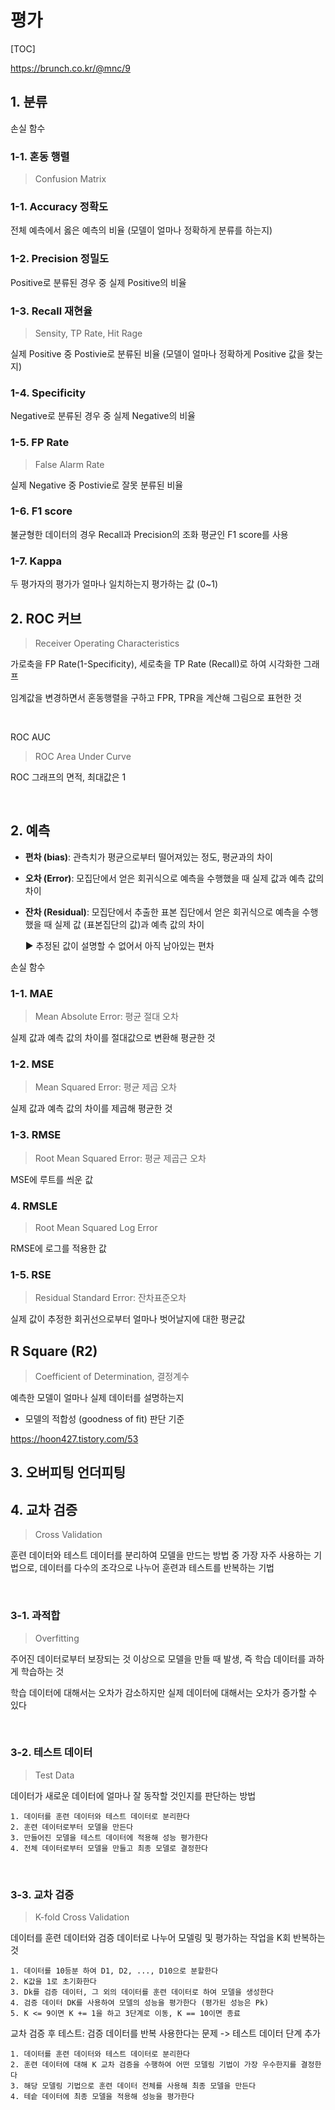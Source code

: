 # 평가

[TOC]

https://brunch.co.kr/@mnc/9

## 1. 분류

손실 함수



### 1-1. 혼동 행렬

> Confusion Matrix

### 1-1. Accuracy 정확도

전체 예측에서 옳은 예측의 비율 (모델이 얼마나 정확하게 분류를 하는지)

### 1-2. Precision 정밀도 

Positive로 분류된 경우 중 실제 Positive의 비율

### 1-3. Recall 재현율

> Sensity, TP Rate, Hit Rage

실제 Positive 중 Postivie로 분류된 비율 (모델이 얼마나 정확하게 Positive 값을 찾는지)

### 1-4. Specificity

Negative로 분류된 경우 중 실제 Negative의 비율

### 1-5. FP Rate

> False Alarm Rate

실제 Negative 중 Postivie로 잘못 분류된 비율

### 1-6. F1 score

불균형한 데이터의 경우 Recall과 Precision의 조화 평균인 F1 score를 사용 



### 1-7. Kappa

두 평가자의 평가가 얼마나 일치하는지 평가하는 값 (0~1)



## 2. ROC 커브

> Receiver Operating Characteristics

가로축을 FP Rate(1-Specificity), 세로축을 TP Rate (Recall)로 하여 시각화한 그래프

임계값을 변경하면서 혼동행렬을 구하고 FPR, TPR을 계산해 그림으로 표현한 것

<br>

ROC AUC

> ROC Area Under Curve

ROC 그래프의 면적, 최대값은 1

<br>

## 2. 예측

- **편차 (bias)**: 관측치가 평균으로부터 떨어져있는 정도, 평균과의 차이

- **오차 (Error)**: 모집단에서 얻은 회귀식으로 예측을 수행했을 때 실제 값과 예측 값의 차이

- **잔차 (Residual)**: 모집단에서 추출한 표본 집단에서 얻은 회귀식으로 예측을 수행했을 때 실제 값 (표본집단의 값)과 예측 값의 차이

  ▶ 추정된 값이 설명할 수 없어서 아직 남아있는 편차

손실 함수

### 1-1. MAE

> Mean Absolute Error: 평균 절대 오차

실제 값과 예측 값의 차이를 절대값으로 변환해 평균한 것

### 1-2. MSE

> Mean Squared Error: 평균 제곱 오차

실제 값과 예측 값의 차이를 제곱해 평균한 것

### 1-3. RMSE

> Root Mean Squared Error: 평균 제곱근 오차

MSE에 루트를 씌운 값

### 4. RMSLE

> Root Mean Squared Log Error

RMSE에 로그를 적용한 값

### 1-5. RSE

> Residual Standard Error: 잔차표준오차 

 실제 값이 추정한 회귀선으로부터 얼마나 벗어날지에 대한 평균값

## R Square (R2)

> Coefficient of Determination, 결정계수

예측한 모델이 얼마나 실제 데이터를 설명하는지

- 모델의 적합성 (goodness of fit) 판단 기준

https://hoon427.tistory.com/53



## 3. 오버피팅 언더피팅



## 4. 교차 검증

> Cross Validation

훈련 데이터와 테스트 데이터를 분리하여 모델을 만드는 방법 중 가장 자주 사용하는 기법으로, 데이터를 다수의 조각으로 나누어 훈련과 테스트를 반복하는 기법

<br>

### 3-1. 과적합

> Overfitting

주어진 데이터로부터 보장되는 것 이상으로 모델을 만들 때 발생, 즉 학습 데이터를 과하게 학습하는 것

학습 데이터에 대해서는 오차가 감소하지만 실제 데이터에 대해서는 오차가 증가할 수 있다

<br>

### 3-2. 테스트 데이터

> Test Data 

데이터가 새로운 데이터에 얼마나 잘 동작할 것인지를 판단하는 방법

```
1. 데이터를 훈련 데이터와 테스트 데이터로 분리한다
2. 훈련 데이터로부터 모델을 만든다
3. 만들어진 모델을 테스트 데이터에 적용해 성능 평가한다
4. 전체 데이터로부터 모델을 만들고 최종 모델로 결정한다
```

<br>

### 3-3. 교차 검증

> K-fold Cross Validation

데이터를 훈련 데이터와 검증 데이터로 나누어 모델링 및 평가하는 작업을 K회 반복하는 것

```
1. 데이터를 10등분 하여 D1, D2, ..., D10으로 분할한다
2. K값을 1로 초기화한다
3. Dk를 검증 데이터, 그 외의 데이터를 훈련 데이터로 하여 모델을 생성한다
4. 검증 데이터 DK를 사용하여 모델의 성능을 평가한다 (평가된 성능은 Pk)
5. K <= 9이면 K += 1을 하고 3단계로 이동, K == 10이면 종료
```

교차 검증 후 테스트: 검증 데이터를 반복 사용한다는 문제 -> 테스트 데이터 단계 추가

```
1. 데이터를 훈련 데이터와 테스트 데이터로 분리한다
2. 훈련 데이터에 대해 K 교차 검증을 수행하여 어떤 모델링 기법이 가장 우수한지를 결정한다
3. 해당 모델링 기법으로 훈련 데이터 전체를 사용해 최종 모델을 만든다
4. 테슽 데이터에 최종 모델을 적용해 성능을 평가한다
```

